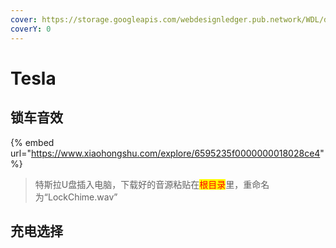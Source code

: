 ```yaml
---
cover: https://storage.googleapis.com/webdesignledger.pub.network/WDL/d2a6d8d2-t3.jpg
coverY: 0
---
```


# Tesla

## 锁车音效

{% embed url="https://www.xiaohongshu.com/explore/6595235f0000000018028ce4" %}

> 特斯拉U盘插入电脑，下载好的音源粘贴在<mark style="color:red;">根目录</mark>里，重命名为“LockChime.wav”

## 充电选择
